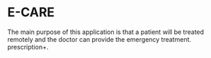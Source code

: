 # E-CARE
The main purpose of this application is that a patient will be treated remotely and the doctor can provide the emergency treatment.
prescription+.